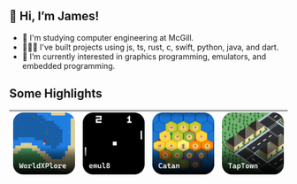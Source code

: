 ## 👋 Hi, I’m James!
- 🏫 I'm studying computer engineering at McGill.
- 👨🏼‍💻 I've built projects using js, ts, rust, c, swift, python, java, and dart.
- 👀 I’m currently interested in graphics programming, emulators, and embedded programming.

## Some Highlights
| [![](./worldxplore_thumbnail.png)](https://github.com/jamesbmadden/worldxplore) | [![](./emul8_thumbnail.png)](https://github.com/jamesbmadden/emul8) | [![](./catan_thumbnail.png)](https://github.com/jamesbmadden/catan) | [![](./taptown_thumbnail.png)](https://github.com/jamesbmadden/taptown) | 
:-------------------------:|:-------------------------:|:-------------------------:|:-------------------------:
